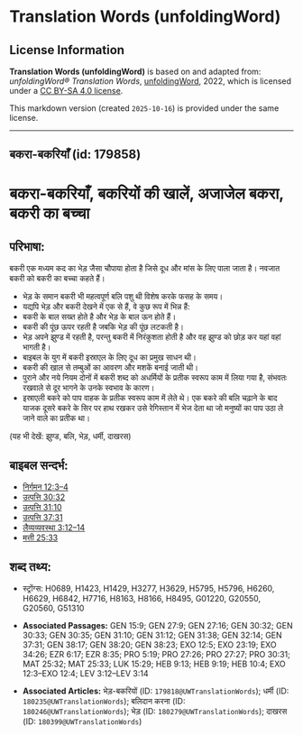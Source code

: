 # Translation Words (unfoldingWord)

## License Information

**Translation Words (unfoldingWord)** is based on and adapted from: _unfoldingWord® Translation Words_, [unfoldingWord](https://unfoldingword.org/utw), 2022, which is licensed under a [CC BY-SA 4.0 license](https://creativecommons.org/licenses/by-sa/4.0/legalcode.en).

This markdown version (created `2025-10-16`) is provided under the same license.



--------------------------------

## बकरा-बकरियाँ (id: 179858)

बकरा\-बकरियाँ, बकरियों की खालें, अजाजेल बकरा, बकरी का बच्चा
===========================================================

परिभाषा:
--------

बकरी एक मध्यम कद का भेड़ जैसा चौपाया होता है जिसे दूध और मांस के लिए पाला जाता है। नवजात बकरी को बकरी का बच्चा कहते हैं।

* भेड़ के समान बकरी भी महत्वपूर्ण बलि पशु थी विशेष करके फसह के समय।
* यद्यपि भेड़ और बकरी देखने में एक से हैं, वे कुछ रूप में भिन्न हैं:
* बकरी के बाल सख्त होते है और भेड़ के बाल ऊन होते हैं।
* बकरी की पूंछ ऊपर रहती है जबकि भेड़ की पूंछ लटकती है।
* भेड़ अपने झुण्ड में रहती है, परन्तु बकरी में निरंकुशता होती है और वह झुण्ड को छोड़ कर यहां वहां भागती है।
* बाइबल के युग में बकरी इस्राएल के लिए दूध का प्रमुख साधन थी।
* बकरी की खाल से तम्बुओं का आवरण और मशकें बनाई जाती थी।
* पुराने और नये नियम दोनों में बकरी शब्द को अधर्मियों के प्रतीक स्वरूप काम में लिया गया है, संभवतः रखवाले से दूर भागने के उनके स्वभाव के कारण।
* इस्राएली बकरे को पाप वाहक के प्रतीक स्वरूप काम में लेते थे। एक बकरे की बलि चढ़ाने के बाद याजक दूसरे बकरे के सिर पर हाथ रखकर उसे रेगिस्तान में भेज देता था जो मनुष्यों का पाप उठा ले जाने वाले का प्रतीक था।

(यह भी देखें: झुण्ड, बलि, भेड़, धर्मी, दाखरस)

बाइबल सन्दर्भ:
--------------

* [निर्गमन 12:3–4](https://ref.ly/Exod12:3-Exod12:4)
* [उत्पत्ति 30:32](https://ref.ly/Gen30:32)
* [उत्पत्ति 31:10](https://ref.ly/Gen31:10)
* [उत्पत्ति 37:31](https://ref.ly/Gen37:31)
* [लैव्यव्यवस्था 3:12–14](https://ref.ly/Lev3:12-Lev3:14)
* [मत्ती 25:33](https://ref.ly/Matt25:33)

शब्द तथ्य:
----------

* स्ट्रोंग्स: H0689, H1423, H1429, H3277, H3629, H5795, H5796, H6260, H6629, H6842, H7716, H8163, H8166, H8495, G01220, G20550, G20560, G51310

* **Associated Passages:** GEN 15:9; GEN 27:9; GEN 27:16; GEN 30:32; GEN 30:33; GEN 30:35; GEN 31:10; GEN 31:12; GEN 31:38; GEN 32:14; GEN 37:31; GEN 38:17; GEN 38:20; GEN 38:23; EXO 12:5; EXO 23:19; EXO 34:26; EZR 6:17; EZR 8:35; PRO 5:19; PRO 27:26; PRO 27:27; PRO 30:31; MAT 25:32; MAT 25:33; LUK 15:29; HEB 9:13; HEB 9:19; HEB 10:4; EXO 12:3–EXO 12:4; LEV 3:12–LEV 3:14
* **Associated Articles:** भेड़-बकरियों (ID: `179818@UWTranslationWords`); धर्मी (ID: `180235@UWTranslationWords`); बलिदान करना (ID: `180246@UWTranslationWords`); भेड़ (ID: `180279@UWTranslationWords`); दाखरस (ID: `180399@UWTranslationWords`)

